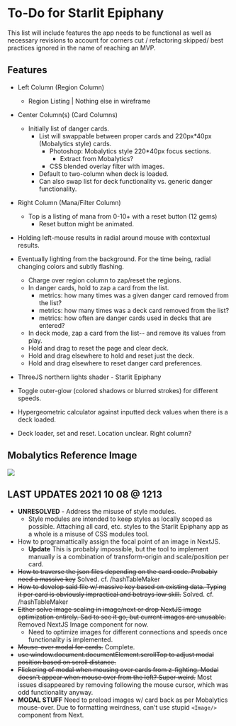 # To-Do for Starlit Epiphany
This list will include features the app needs to be functional as well as necessary revisions to account for corners cut / refactoring skipped/ best practices ignored in the name of reaching an MVP. 

## Features
* Left Column (Region Column)
    * Region Listing | Nothing else in wireframe
* Center Column(s) (Card Columns)
    * Initially list of danger cards. 
        * List will swappable between proper cards and 220px*40px (Mobalytics style) cards. 
            * Photoshop: Mobalytics style 220*40px focus sections.
                * Extract from Mobalytics?
            * CSS blended overlay filter with images. 
        * Default to two-column when deck is loaded.
        * Can also swap list for deck functionality vs. generic danger functionality. 
* Right Column (Mana/Filter Column)
    * Top is a listing of mana from 0-10+ with a reset button (12 gems)
        * Reset button might be animated. 
* Holding left-mouse results in radial around mouse with contextual results. 
* Eventually lighting from the background. For the time being, radial changing colors and subtly flashing. 
    * Charge over region column to zap/reset the regions. 
    * In danger cards, hold to zap a card from the list.
        * metrics: how many times was a given danger card removed from the list?
        * metrics: how many times was a deck card removed from the list? 
        * metrics: how often are danger cards used in decks that are entered?        
    * In deck mode, zap a card from the list-- and remove its values from play.
    * Hold and drag to reset the page and clear deck. 
    * Hold and drag elsewhere to hold and reset just the deck. 
    * Hold and drag elsewhere to reset danger card preferences.
* ThreeJS northern lights shader - Starlit Epiphany
* Toggle outer-glow (colored shadows or blurred strokes) for different speeds.

* Hypergeometric calculator against inputted deck values when there is a deck loaded. 
* Deck loader, set and reset. Location unclear. Right column? 

## Mobalytics Reference Image
![](https://i.imgur.com/yPFo7lr.png)


## LAST UPDATES 2021 10 08 @ 1213
* **UNRESOLVED** - Address the misuse of style modules.
    * Style modules are intended to keep styles as locally scoped as possible. Attaching all card, etc. styles to the Starlit Epiphany app as a whole is a misuse of CSS modules tool.
* How to programattically assign the focal point of an image in NextJS.
    * **Update** This is probably impossible, but the tool to implement manually is a combination of transform-origin and scale/position per card.
* ~~How to traverse the json files depending on the card code. Probably need a massive key~~ Solved. cf. /hashTableMaker
* ~~How to develop said file w/ massive key based on existing data. Typing it per card is obviously impractical and betrays low skill.~~ Solved. cf. /hashTableMaker
* ~~Either solve image scaling in image/next or drop NextJS image optimization entirely. Sad to see it go, but current images are unusable.~~ Removed NextJS Image component for now.
    * Need to optimize images for different connections and speeds once functionality is implemented. 
* ~~Mouse-over modal for cards.~~ Complete.
* ~~use window.document.documentElement.scrollTop to adjust modal position based on scroll distance.~~
* ~~Flickering of modal when mousing over cards from z-fighting. Modal doesn't appear when mouse over from the left? Super weird.~~ Most issues disappeared by removing following the mouse cursor, which was odd functionality anyway. 
* **MODAL STUFF** Need to preload images w/ card back as per Mobalytics mouse-over. Due to formatting weirdness, can't use stupid ```<Image/>``` component from Next.

